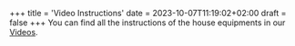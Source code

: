 +++
title = 'Video Instructions'
date = 2023-10-07T11:19:02+02:00
draft = false
+++
You can find all the instructions of the house equipments in our [Videos](https://photos.app.goo.gl/2ubYtQuKbZ5ztfSi7). 

